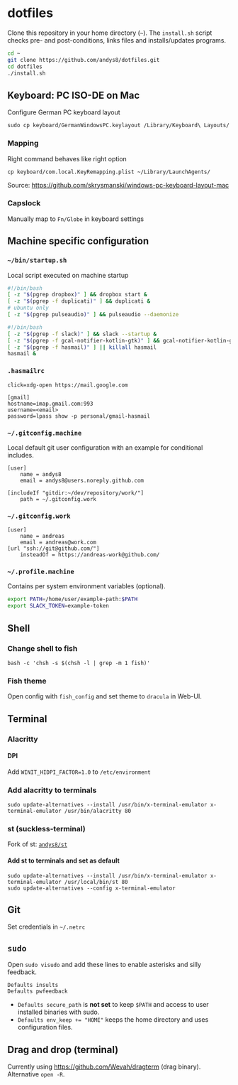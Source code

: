 # dotfiles

Clone this repository in your home directory (`~`). The `install.sh` script checks pre- and post-conditions, links files and installs/updates programs.

```sh
cd ~
git clone https://github.com/andys8/dotfiles.git
cd dotfiles
./install.sh
```

## Keyboard: PC ISO-DE on Mac

Configure German PC keyboard layout

```shell
sudo cp keyboard/GermanWindowsPC.keylayout /Library/Keyboard\ Layouts/
```

### Mapping

Right command behaves like right option

```shell
cp keyboard/com.local.KeyRemapping.plist ~/Library/LaunchAgents/
```

Source: <https://github.com/skrysmanski/windows-pc-keyboard-layout-mac>

### Capslock

Manually map to `Fn/Globe` in keyboard settings

## Machine specific configuration

### `~/bin/startup.sh`

Local script executed on machine startup

```bash
#!/bin/bash
[ -z "$(pgrep dropbox)" ] && dropbox start &
[ -z "$(pgrep -f duplicati)" ] && duplicati &
# ubuntu only
[ -z "$(pgrep pulseaudio)" ] && pulseaudio --daemonize
```

```bash
#!/bin/bash
[ -z "$(pgrep -f slack)" ] && slack --startup &
[ -z "$(pgrep -f gcal-notifier-kotlin-gtk)" ] && gcal-notifier-kotlin-gtk &
[ -z "$(pgrep -f hasmail)" ] || killall hasmail
hasmail &
```

### `.hasmailrc`

```text
click=xdg-open https://mail.google.com

[gmail]
hostname=imap.gmail.com:993
username=<email>
password=lpass show -p personal/gmail-hasmail
```

### `~/.gitconfig.machine`

Local default git user configuration with an example for conditional includes.

```text
[user]
    name = andys8
    email = andys8@users.noreply.github.com

[includeIf "gitdir:~/dev/repository/work/"]
    path = ~/.gitconfig.work
```

### `~/.gitconfig.work`

```text
[user]
    name = andreas
    email = andreas@work.com
[url "ssh://git@github.com/"]
    insteadOf = https://andreas-work@github.com/
```

### `~/.profile.machine`

Contains per system environment variables (optional).

```sh
export PATH=/home/user/example-path:$PATH
export SLACK_TOKEN=example-token
```

## Shell

### Change shell to fish

```shell
bash -c 'chsh -s $(chsh -l | grep -m 1 fish)'
```

### Fish theme

Open config with `fish_config` and set theme to `dracula` in Web-UI.

## Terminal

### Alacritty

#### DPI

Add `WINIT_HIDPI_FACTOR=1.0` to `/etc/environment`

### Add alacritty to terminals

```shell
sudo update-alternatives --install /usr/bin/x-terminal-emulator x-terminal-emulator /usr/bin/alacritty 80
```

### st (suckless-terminal)

Fork of st: [`andys8/st`](https://github.com/andys8/st)

#### Add st to terminals and set as default

```shell
sudo update-alternatives --install /usr/bin/x-terminal-emulator x-terminal-emulator /usr/local/bin/st 80
sudo update-alternatives --config x-terminal-emulator
```

## Git

Set credentials in `~/.netrc`

## `sudo`

Open `sudo visudo` and add these lines to enable asterisks and silly feedback.

```text
Defaults insults
Defaults pwfeedback
```

- `Defaults secure_path` is **not set** to keep `$PATH` and access to user installed binaries with sudo.
- `Defaults env_keep += "HOME"` keeps the home directory and uses configuration files.

## Drag and drop (terminal)

Currently using <https://github.com/Wevah/dragterm> (drag binary). Alternative `open -R`.
